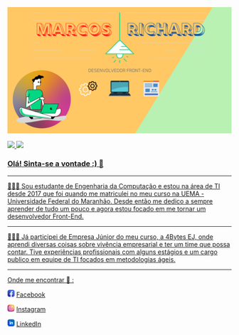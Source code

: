 ![capa github](https://github.com/marcosr123/marcosr123/blob/main/images/RICHARD.png)  


<div>
  <a href="https://github.com/marcosr123">
  <img height="180em" src="https://github-readme-stats.vercel.app/api?username=marcosr123&show_icons=true&theme=dracula&include_all_commits=true&count_private=true "/>
  <img height="180em" src="https://github-readme-stats.vercel.app/api/top-langs/?username=marcosr123&layout=compact&langs_count=7&theme=dracula"/>
</div> 

### Olá! Sinta-se a vontade :) 👋

---
🔭🔭🔭
Sou estudante de Engenharia da Computação e estou na área de TI desde 2017 que foi quando me matriculei no meu curso na UEMA - Universidade Federal do Maranhão. Desde então me dedico a sempre aprender de tudo um pouco e agora estou focado em me tornar um desenvolvedor Front-End.

---
🌱🌱🌱
Já participei de Empresa Júnior do meu curso, a 4Bytes EJ, onde aprendi diversas coisas sobre vivência empresarial e ter um time que possa contar. Tive experiências profissionais com alguns estágios e um cargo publico em equipe de TI focados em metodologias ágeis.

---

Onde me encontrar 🤔 :

<a href="https://www.facebook.com/marcos.richard.77/"><img src="https://github.com/marcosr123/marcosr123/blob/main/images/facebook.png" width="16"></img></a> [Facebook](https://www.facebook.com/marcos.richard.77/)  

<a href="https://www.instagram.com/marcos_richard/"><img src="https://github.com/marcosr123/marcosr123/blob/main/images/instagram.png" width="16"></img></a> [Instagram](https://www.instagram.com/marcos_richard)  

<a href="https://www.linkedin.com/in/marcos-richard-cutrim/"><img src="https://github.com/marcosr123/marcosr123/blob/main/images/linkedin.png" width="16"></img></a> [LinkedIn](https://www.linkedin.com/in/marcos-richard-cutrim/)  


<!--
**marcosr123/marcosr123** is a ✨ _special_ ✨ repository because its `README.md` (this file) appears on your GitHub profile.

Here are some ideas to get you started:

- 🔭 I’m currently working on ...
- 🌱 I’m currently learning ...
- 👯 I’m looking to collaborate on ...
- 🤔 I’m looking for help with ...
- 💬 Ask me about ...
- 📫 How to reach me: ...
- 😄 Pronouns: ...
- ⚡ Fun fact: ...
-->
